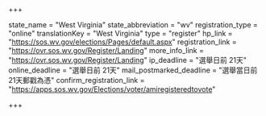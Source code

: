 +++

state_name = "West Virginia"
state_abbreviation = "wv"
registration_type = "online"
translationKey = "West Virginia"
type = "register"
hp_link = "https://sos.wv.gov/elections/Pages/default.aspx"
registration_link = "https://ovr.sos.wv.gov/Register/Landing"
more_info_link = "https://ovr.sos.wv.gov/Register/Landing"
ip_deadline = "選舉日前 21天"
online_deadline = "選舉日前 21天"
mail_postmarked_deadline = "選舉當日前 21天郵戳為憑"
confirm_registration_link = "https://apps.sos.wv.gov/Elections/voter/amiregisteredtovote"

+++